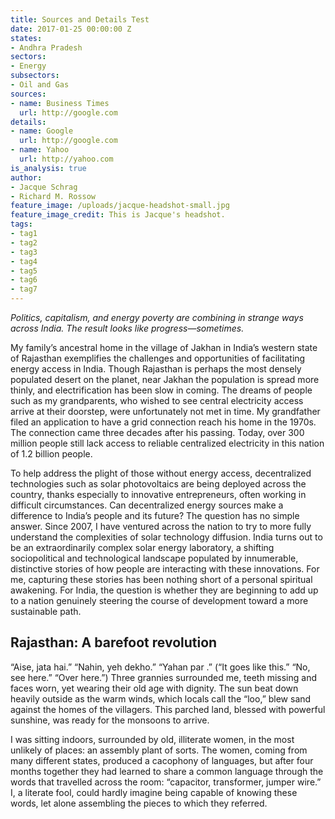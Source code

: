 ```yaml
---
title: Sources and Details Test
date: 2017-01-25 00:00:00 Z
states:
- Andhra Pradesh
sectors:
- Energy
subsectors:
- Oil and Gas
sources:
- name: Business Times
  url: http://google.com
details:
- name: Google
  url: http://google.com
- name: Yahoo
  url: http://yahoo.com
is_analysis: true
author: 
- Jacque Schrag
- Richard M. Rossow
feature_image: /uploads/jacque-headshot-small.jpg
feature_image_credit: This is Jacque's headshot.
tags:
- tag1
- tag2
- tag3
- tag4
- tag5
- tag6
- tag7
---
```


_Politics, capitalism, and energy poverty are combining in strange ways across India. The result looks like progress—sometimes._

My family’s ancestral home in the village of Jakhan in India’s western state of Rajasthan exemplifies the challenges and opportunities of facilitating energy access in India. Though Rajasthan is perhaps the most densely populated desert on the planet, near Jakhan the population is spread more thinly, and electrification has been slow in coming. The dreams of people such as my grandparents, who wished to see central electricity access arrive at their doorstep, were unfortunately not met in time. My grandfather filed an application to have a grid connection reach his home in the 1970s. The connection came three decades after his passing. Today, over 300 million people still lack access to reliable centralized electricity in this nation of 1.2 billion people.

To help address the plight of those without energy access, decentralized technologies such as solar photovoltaics are being deployed across the country, thanks especially to innovative entrepreneurs, often working in difficult circumstances. Can decentralized energy sources make a difference to India’s people and its future? The question has no simple answer. Since 2007, I have ventured across the nation to try to more fully understand the complexities of solar technology diffusion. India turns out to be an extraordinarily complex solar energy laboratory, a shifting sociopolitical and technological landscape populated by innumerable, distinctive stories of how people are interacting with these innovations. For me, capturing these stories has been nothing short of a personal spiritual awakening. For India, the question is whether they are beginning to add up to a nation genuinely steering the course of development toward a more sustainable path.

## Rajasthan: A barefoot revolution

“Aise, jata hai.” “Nahin, yeh dekho.” “Yahan par .” (“It goes like this.” “No, see here.” “Over here.”) Three grannies surrounded me, teeth missing and faces worn, yet wearing their old age with dignity. The sun beat down heavily outside as the warm winds, which locals call the “loo,” blew sand against the homes of the villagers. This parched land, blessed with powerful sunshine, was ready for the monsoons to arrive.

I was sitting indoors, surrounded by old, illiterate women, in the most unlikely of places: an assembly plant of sorts. The women, coming from many different states, produced a cacophony of languages, but after four months together they had learned to share a common language through the words that travelled across the room: “capacitor, transformer, jumper wire.” I, a literate fool, could hardly imagine being capable of knowing these words, let alone assembling the pieces to which they referred.